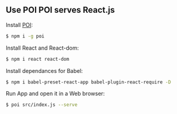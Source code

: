 ## Use POI POI serves React.js

  Install [POI](https://poi.js.org/):

```bash
$ npm i -g poi
```
  Install React and React-dom:

```bash
$ npm i react react-dom
```
  Install dependances for Babel:
```bash
$ npm i babel-preset-react-app babel-plugin-react-require -D
```

  Run App and open it in a Web browser:

```bash
$ poi src/index.js --serve
```

